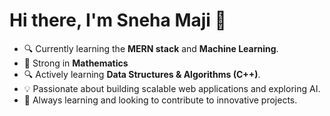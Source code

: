 # Hi there, I'm Sneha Maji 👋

- 🔍 Currently learning the **MERN stack** and **Machine Learning**.
- 📐 Strong in **Mathematics**
- 🔍 Actively learning **Data Structures & Algorithms (C++)**.
- 💡 Passionate about building scalable web applications and exploring AI.
- 🚀 Always learning and looking to contribute to innovative projects.

